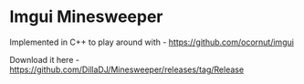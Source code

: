 # Imgui Minesweeper

Implemented in C++ to play around with - https://github.com/ocornut/imgui

Download it here - https://github.com/DillaDJ/Minesweeper/releases/tag/Release
